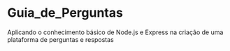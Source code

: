 # Guia_de_Perguntas
 Aplicando o conhecimento básico de Node.js e Express na criação de uma plataforma de perguntas e respostas

